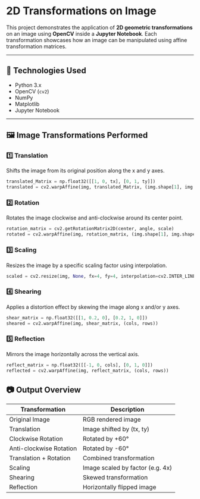 # 2D Transformations on Image

This project demonstrates the application of **2D geometric transformations** on an image using **OpenCV** inside a **Jupyter Notebook**. Each transformation showcases how an image can be manipulated using affine transformation matrices.

---

## 🧰 Technologies Used

- Python 3.x
- OpenCV (`cv2`)
- NumPy
- Matplotlib
- Jupyter Notebook

---

## 🖼️ Image Transformations Performed

### 1️⃣ Translation  
Shifts the image from its original position along the x and y axes.

```python
translated_Matrix = np.float32([[1, 0, tx], [0, 1, ty]])
translated = cv2.warpAffine(img, translated_Matrix, (img.shape[1], img.shape[0]))
```

### 2️⃣ Rotation
Rotates the image clockwise and anti-clockwise around its center point.

```python
rotation_matrix = cv2.getRotationMatrix2D(center, angle, scale)
rotated = cv2.warpAffine(img, rotation_matrix, (img.shape[1], img.shape[0]))
```

### 3️⃣ Scaling
Resizes the image by a specific scaling factor using interpolation.

```python
scaled = cv2.resize(img, None, fx=4, fy=4, interpolation=cv2.INTER_LINEAR)
```

### 4️⃣ Shearing
Applies a distortion effect by skewing the image along x and/or y axes.

```python
shear_matrix = np.float32([[1, 0.2, 0], [0.2, 1, 0]])
sheared = cv2.warpAffine(img, shear_matrix, (cols, rows))
```

### 5️⃣ Reflection
Mirrors the image horizontally across the vertical axis.

```python
reflect_matrix = np.float32([[-1, 0, cols], [0, 1, 0]])
reflected = cv2.warpAffine(img, reflect_matrix, (cols, rows))
```

## 📷 Output Overview

| Transformation           | Description                         |
|--------------------------|-------------------------------------|
| Original Image           | RGB rendered image                  |
| Translation              | Image shifted by (tx, ty)           |
| Clockwise Rotation       | Rotated by +60°                     |
| Anti-clockwise Rotation  | Rotated by -60°                     |
| Translation + Rotation   | Combined transformation             |
| Scaling                  | Image scaled by factor (e.g. 4x)    |
| Shearing                 | Skewed transformation               |
| Reflection               | Horizontally flipped image          |
